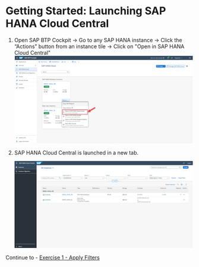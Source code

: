 # Getting Started: Launching SAP HANA Cloud Central

1. Open SAP BTP Cockpit -> Go to any SAP HANA instance -> Click the “Actions” button from an instance tile -> Click on "Open in SAP HANA Cloud Central"
    <kbd>
    ![](./images/1.png)
    </kbd>

2. SAP HANA Cloud Central is launched in a new tab.

    ![](./images/2.png)


Continue to - [Exercise 1 - Apply Filters](../ex1/README.md)
